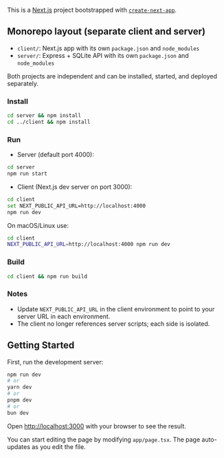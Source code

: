 This is a [Next.js](https://nextjs.org) project bootstrapped with [`create-next-app`](https://nextjs.org/docs/app/api-reference/cli/create-next-app).

## Monorepo layout (separate client and server)

- `client/`: Next.js app with its own `package.json` and `node_modules`
- `server/`: Express + SQLite API with its own `package.json` and `node_modules`

Both projects are independent and can be installed, started, and deployed separately.

### Install

```bash
cd server && npm install
cd ../client && npm install
```

### Run

- Server (default port 4000):
```bash
cd server
npm run start
```

- Client (Next.js dev server on port 3000):
```bash
cd client
set NEXT_PUBLIC_API_URL=http://localhost:4000
npm run dev
```

On macOS/Linux use:
```bash
cd client
NEXT_PUBLIC_API_URL=http://localhost:4000 npm run dev
```

### Build

```bash
cd client && npm run build
```

### Notes

- Update `NEXT_PUBLIC_API_URL` in the client environment to point to your server URL in each environment.
- The client no longer references server scripts; each side is isolated.

## Getting Started

First, run the development server:

```bash
npm run dev
# or
yarn dev
# or
pnpm dev
# or
bun dev
```

Open [http://localhost:3000](http://localhost:3000) with your browser to see the result.

You can start editing the page by modifying `app/page.tsx`. The page auto-updates as you edit the file.



